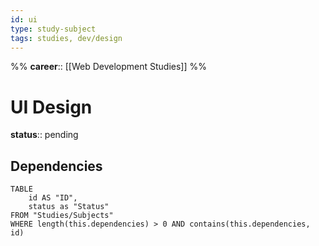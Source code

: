 ```yaml
---
id: ui
type: study-subject
tags: studies, dev/design
---
```

%%
**career**:: [[Web Development Studies]]
%%

# UI Design

**status**:: pending

## Dependencies

```dataview
TABLE
	id AS "ID",
	status as "Status"
FROM "Studies/Subjects"
WHERE length(this.dependencies) > 0 AND contains(this.dependencies, id)
```